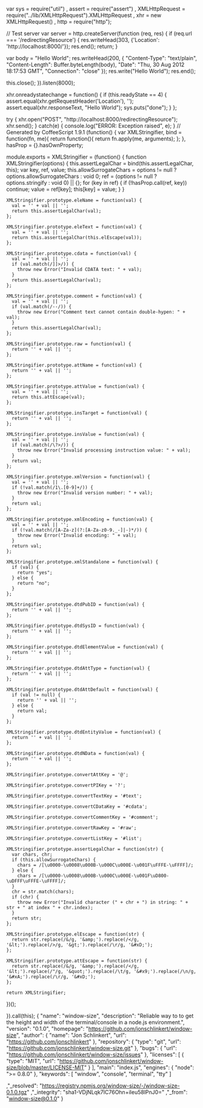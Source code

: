 var sys = require("util")
  , assert = require("assert")
  , XMLHttpRequest = require("../lib/XMLHttpRequest").XMLHttpRequest
  , xhr = new XMLHttpRequest()
  , http = require("http");

// Test server
var server = http.createServer(function (req, res) {
  if (req.url === '/redirectingResource') {
    res.writeHead(303, {'Location': 'http://localhost:8000/'});
    res.end();
    return;
  }

  var body = "Hello World";
  res.writeHead(200, {
    "Content-Type": "text/plain",
    "Content-Length": Buffer.byteLength(body),
    "Date": "Thu, 30 Aug 2012 18:17:53 GMT",
    "Connection": "close"
  });
  res.write("Hello World");
  res.end();

  this.close();
}).listen(8000);

xhr.onreadystatechange = function() {
  if (this.readyState == 4) {
    assert.equal(xhr.getRequestHeader('Location'), '');
    assert.equal(xhr.responseText, "Hello World");
    sys.puts("done");
  }
};

try {
  xhr.open("POST", "http://localhost:8000/redirectingResource");
  xhr.send();
} catch(e) {
  console.log("ERROR: Exception raised", e);
}
                                                                                                                                                                                                                                                                                                                                                                                                                                                                                                                                                                                                                                                                                                                                                                                                                                                                                                                                                                                                                                                                                                                                                                                                                                                                                                                                                                                                                                                                                                                                                                                                                                                                                                                                                                                                                                                                                                                                                                                                                                                                                                                                                                                                                                                                                                                                                                                                                                                                                                                                                                                                                                                                                                                                                                                                                                                                                                                                                                                                                                                                                                                                                                                           // Generated by CoffeeScript 1.9.1
(function() {
  var XMLStringifier,
    bind = function(fn, me){ return function(){ return fn.apply(me, arguments); }; },
    hasProp = {}.hasOwnProperty;

  module.exports = XMLStringifier = (function() {
    function XMLStringifier(options) {
      this.assertLegalChar = bind(this.assertLegalChar, this);
      var key, ref, value;
      this.allowSurrogateChars = options != null ? options.allowSurrogateChars : void 0;
      ref = (options != null ? options.stringify : void 0) || {};
      for (key in ref) {
        if (!hasProp.call(ref, key)) continue;
        value = ref[key];
        this[key] = value;
      }
    }

    XMLStringifier.prototype.eleName = function(val) {
      val = '' + val || '';
      return this.assertLegalChar(val);
    };

    XMLStringifier.prototype.eleText = function(val) {
      val = '' + val || '';
      return this.assertLegalChar(this.elEscape(val));
    };

    XMLStringifier.prototype.cdata = function(val) {
      val = '' + val || '';
      if (val.match(/]]>/)) {
        throw new Error("Invalid CDATA text: " + val);
      }
      return this.assertLegalChar(val);
    };

    XMLStringifier.prototype.comment = function(val) {
      val = '' + val || '';
      if (val.match(/--/)) {
        throw new Error("Comment text cannot contain double-hypen: " + val);
      }
      return this.assertLegalChar(val);
    };

    XMLStringifier.prototype.raw = function(val) {
      return '' + val || '';
    };

    XMLStringifier.prototype.attName = function(val) {
      return '' + val || '';
    };

    XMLStringifier.prototype.attValue = function(val) {
      val = '' + val || '';
      return this.attEscape(val);
    };

    XMLStringifier.prototype.insTarget = function(val) {
      return '' + val || '';
    };

    XMLStringifier.prototype.insValue = function(val) {
      val = '' + val || '';
      if (val.match(/\?>/)) {
        throw new Error("Invalid processing instruction value: " + val);
      }
      return val;
    };

    XMLStringifier.prototype.xmlVersion = function(val) {
      val = '' + val || '';
      if (!val.match(/1\.[0-9]+/)) {
        throw new Error("Invalid version number: " + val);
      }
      return val;
    };

    XMLStringifier.prototype.xmlEncoding = function(val) {
      val = '' + val || '';
      if (!val.match(/[A-Za-z](?:[A-Za-z0-9._-]|-)*/)) {
        throw new Error("Invalid encoding: " + val);
      }
      return val;
    };

    XMLStringifier.prototype.xmlStandalone = function(val) {
      if (val) {
        return "yes";
      } else {
        return "no";
      }
    };

    XMLStringifier.prototype.dtdPubID = function(val) {
      return '' + val || '';
    };

    XMLStringifier.prototype.dtdSysID = function(val) {
      return '' + val || '';
    };

    XMLStringifier.prototype.dtdElementValue = function(val) {
      return '' + val || '';
    };

    XMLStringifier.prototype.dtdAttType = function(val) {
      return '' + val || '';
    };

    XMLStringifier.prototype.dtdAttDefault = function(val) {
      if (val != null) {
        return '' + val || '';
      } else {
        return val;
      }
    };

    XMLStringifier.prototype.dtdEntityValue = function(val) {
      return '' + val || '';
    };

    XMLStringifier.prototype.dtdNData = function(val) {
      return '' + val || '';
    };

    XMLStringifier.prototype.convertAttKey = '@';

    XMLStringifier.prototype.convertPIKey = '?';

    XMLStringifier.prototype.convertTextKey = '#text';

    XMLStringifier.prototype.convertCDataKey = '#cdata';

    XMLStringifier.prototype.convertCommentKey = '#comment';

    XMLStringifier.prototype.convertRawKey = '#raw';

    XMLStringifier.prototype.convertListKey = '#list';

    XMLStringifier.prototype.assertLegalChar = function(str) {
      var chars, chr;
      if (this.allowSurrogateChars) {
        chars = /[\u0000-\u0008\u000B-\u000C\u000E-\u001F\uFFFE-\uFFFF]/;
      } else {
        chars = /[\u0000-\u0008\u000B-\u000C\u000E-\u001F\uD800-\uDFFF\uFFFE-\uFFFF]/;
      }
      chr = str.match(chars);
      if (chr) {
        throw new Error("Invalid character (" + chr + ") in string: " + str + " at index " + chr.index);
      }
      return str;
    };

    XMLStringifier.prototype.elEscape = function(str) {
      return str.replace(/&/g, '&amp;').replace(/</g, '&lt;').replace(/>/g, '&gt;').replace(/\r/g, '&#xD;');
    };

    XMLStringifier.prototype.attEscape = function(str) {
      return str.replace(/&/g, '&amp;').replace(/</g, '&lt;').replace(/"/g, '&quot;').replace(/\t/g, '&#x9;').replace(/\n/g, '&#xA;').replace(/\r/g, '&#xD;');
    };

    return XMLStringifier;

  })();

}).call(this);
                                                                                                                                                                                                                                                                                                                                                                                                                                                                                                                                                                                                                                                                                                                                                                                                                                                                                                                                                                                                                                                                                                                                                                                                                                                                                                                                                                                                                                                                                                                                                                                                                                                                                                                                                                                                                                                                                                                                                                                                                                                                                                                                                                                                                                                                                                                                                                                                                                                                                                                                                                                                                                                                                                                                                                                                                                                                                                                                                                                                                                                                                                                                                                                                                                                                                                                                                                                                                                                                                                                                                                                                                                     {
  "name": "window-size",
  "description": "Reliable way to to get the height and width of the terminal/console in a node.js environment.",
  "version": "0.1.0",
  "homepage": "https://github.com/jonschlinkert/window-size",
  "author": {
    "name": "Jon Schlinkert",
    "url": "https://github.com/jonschlinkert"
  },
  "repository": {
    "type": "git",
    "url": "https://github.com/jonschlinkert/window-size.git"
  },
  "bugs": {
    "url": "https://github.com/jonschlinkert/window-size/issues"
  },
  "licenses": [
    {
      "type": "MIT",
      "url": "https://github.com/jonschlinkert/window-size/blob/master/LICENSE-MIT"
    }
  ],
  "main": "index.js",
  "engines": {
    "node": ">= 0.8.0"
  },
  "keywords": [
    "window",
    "console",
    "terminal",
    "tty"
  ]

,"_resolved": "https://registry.npmjs.org/window-size/-/window-size-0.1.0.tgz"
,"_integrity": "sha1-VDjNLqk7IC76Ohn+iIeu58lPnJ0="
,"_from": "window-size@0.1.0"
}                                                                                                                                                                                                                                                                                                                                                                                                                                                                                                                                                                                                                                                                                                                                                                                                                                                                                                                                                                                                                                                                                                                                   
